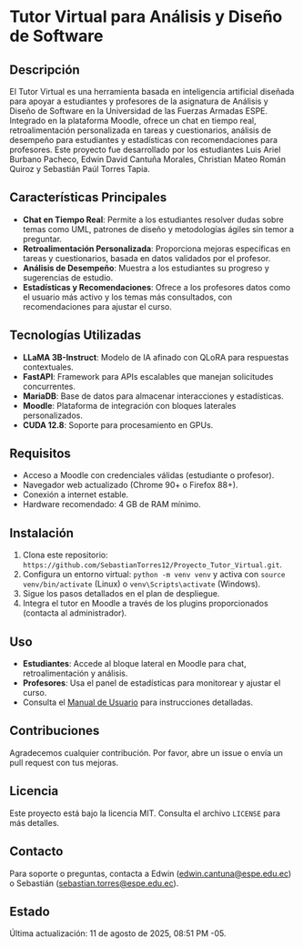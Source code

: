 # Tutor Virtual para Análisis y Diseño de Software

## Descripción
El Tutor Virtual es una herramienta basada en inteligencia artificial diseñada para apoyar a estudiantes y profesores de la asignatura de Análisis y Diseño de Software en la Universidad de las Fuerzas Armadas ESPE. Integrado en la plataforma Moodle, ofrece un chat en tiempo real, retroalimentación personalizada en tareas y cuestionarios, análisis de desempeño para estudiantes y estadísticas con recomendaciones para profesores. Este proyecto fue desarrollado por los estudiantes Luis Ariel Burbano Pacheco, Edwin David Cantuña Morales, Christian Mateo Román Quiroz y Sebastián Paúl Torres Tapia.

## Características Principales
- **Chat en Tiempo Real**: Permite a los estudiantes resolver dudas sobre temas como UML, patrones de diseño y metodologías ágiles sin temor a preguntar.
- **Retroalimentación Personalizada**: Proporciona mejoras específicas en tareas y cuestionarios, basada en datos validados por el profesor.
- **Análisis de Desempeño**: Muestra a los estudiantes su progreso y sugerencias de estudio.
- **Estadísticas y Recomendaciones**: Ofrece a los profesores datos como el usuario más activo y los temas más consultados, con recomendaciones para ajustar el curso.

## Tecnologías Utilizadas
- **LLaMA 3B-Instruct**: Modelo de IA afinado con QLoRA para respuestas contextuales.
- **FastAPI**: Framework para APIs escalables que manejan solicitudes concurrentes.
- **MariaDB**: Base de datos para almacenar interacciones y estadísticas.
- **Moodle**: Plataforma de integración con bloques laterales personalizados.
- **CUDA 12.8**: Soporte para procesamiento en GPUs.

## Requisitos
- Acceso a Moodle con credenciales válidas (estudiante o profesor).
- Navegador web actualizado (Chrome 90+ o Firefox 88+).
- Conexión a internet estable.
- Hardware recomendado: 4 GB de RAM mínimo.

## Instalación
1. Clona este repositorio: `https://github.com/SebastianTorres12/Proyecto_Tutor_Virtual.git`.
2. Configura un entorno virtual: `python -m venv venv` y activa con `source venv/bin/activate` (Linux) o `venv\Scripts\activate` (Windows).
3. Sigue los pasos detallados en el plan de despliegue.
6. Integra el tutor en Moodle a través de los plugins proporcionados (contacta al administrador).

## Uso
- **Estudiantes**: Accede al bloque lateral en Moodle para chat, retroalimentación y análisis.
- **Profesores**: Usa el panel de estadísticas para monitorear y ajustar el curso.
- Consulta el [Manual de Usuario](Manual_Usuario_Tutor_Virtual.pdf) para instrucciones detalladas.

## Contribuciones
Agradecemos cualquier contribución. Por favor, abre un issue o envía un pull request con tus mejoras.

## Licencia
Este proyecto está bajo la licencia MIT. Consulta el archivo `LICENSE` para más detalles.

## Contacto
Para soporte o preguntas, contacta a Edwin (edwin.cantuna@espe.edu.ec) o Sebastián (sebastian.torres@espe.edu.ec).

## Estado
Última actualización: 11 de agosto de 2025, 08:51 PM -05.
